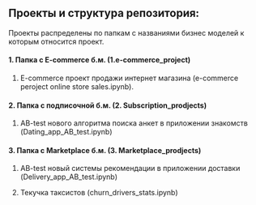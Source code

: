 ##  Проекты и структура репозитория:

Проекты распределены по папкам с названиями бизнес моделей к которым относится проект.

#### 1. Папка с E-commerce б.м. (1.e-commerce_project)
1. E-commerce проект продажи интернет магазина (e-commerce peroject online store sales.ipynb).


#### 2. Папка с подписочной б.м. (2. Subscription_prodjects)
1. AB-test нового алгоритма поиска анкет в приложении знакомств (Dating_app_AB_test.ipynb)


#### 3. Папка с Marketplace б.м. (3. Marketplace_prodjects)
1. AB-test новый системы рекомендации в приложении доставки (Delivery_app_AB_test.ipynb)

2. Текучка таксистов (churn_drivers_stats.ipynb)